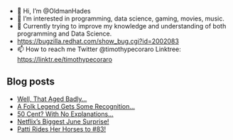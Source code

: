 - 👋 Hi, I’m @OldmanHades
- 👀 I’m interested in programming, data science, gaming, movies, music.
- 🌱 Currently trying to improve my knowledge and understanding of both programming and Data Science.
- https://bugzilla.redhat.com/show_bug.cgi?id=2002083
- 📫 How to reach me Twitter @timothypecoraro
Linktree: https://linktr.ee/timothypecoraro

## Blog posts
<!-- BLOG-POST-LIST:START -->
- [Well, That Aged Badly…](https://medium.com/@timothypecoraro/well-that-aged-badly-8f20d0e0405b?source=rss-5097f5c9b801------2)
- [A Folk Legend Gets Some Recognition…](https://medium.com/@timothypecoraro/a-folk-legend-gets-some-recognition-cc0b9b64f435?source=rss-5097f5c9b801------2)
- [50 Cent? With No Explanations…](https://medium.com/@timothypecoraro/50-cent-with-no-explanations-ace99ce2f36e?source=rss-5097f5c9b801------2)
- [Netflix’s Biggest June Surprise!](https://medium.com/@timothypecoraro/netflixs-biggest-june-surprise-9948f6b8fbf5?source=rss-5097f5c9b801------2)
- [Patti Rides Her Horses to #83!](https://medium.com/@timothypecoraro/patti-rides-her-horses-to-83-2ee8af18a20d?source=rss-5097f5c9b801------2)
<!-- BLOG-POST-LIST:END -->
